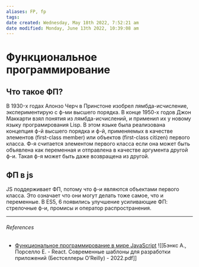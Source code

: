 ```yaml
---
aliases: FP, fp
tags: 
date created: Wednesday, May 18th 2022, 7:52:21 am
date modified: Monday, June 13th 2022, 10:39:08 am
---
```


# Функциональное программирование

## Что такое ФП?

В 1930-x годах Алонзо Черч в Принстоне изобрел лямбда-исчисление, экспериментирую с ф-ми высшего порядка. В конце 1950-х годов Джон Маккарти взял понятия из  лямбда-исчислений, и применил их у новому языку програмирования Lisp. В этом языке была реализована концепция ф-й высшего порядка и ф-й, применяемых в качестве элементов (first-class member) или объектов (first-class citizen) первого класса. Ф-я считается элементом первого класса если она может быть объявлена как переменная и отправлена в качестве аргумента другой ф-и. Такая ф-я может быть даже возвращена из другой.

## ФП в js

JS поддерживает ФП, потому что ф-и являются объектами первого класса. Это означает что они могут делать тоже самое, что и переменные. В ES5, 6 появились улучшение усиливающие ФП: стрелочные ф-и, промисы и оператор распространения.



 

---

###### References

- [Функциональное программирование в мире JavaScript](https://www.youtube.com/watch?v=2QAUAZ5qgJM&list=PLZTsCOAKJJ_bVf9qG4aJEdyG8cGt1h-ST&index=3&t=128s)
![[Бэнкс А., Порселло Е. - React. Современные шаблоны для разработки приложений (Бестселлеры O’Reilly) - 2022.pdf]]